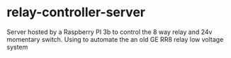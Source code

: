 # relay-controller-server
Server hosted by a Raspberry PI 3b to control the 8 way relay and 24v momentary switch.  Using to automate the an old GE RR8 relay low voltage system
